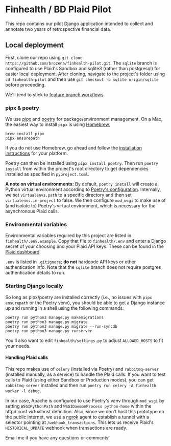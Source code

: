 # Finhealth / BD Plaid Pilot

This repo contains our pilot Django application intended to collect and annotate two years of retrospective financial data.


## Local deployment

First, clone our repo using `git clone https://github.com/brozena/finhealth-pilot.git`. The `sqlite` branch is configured to use Plaid's Sandbox and  sqlite3 (rather than postgresql) for easier local deployment. After cloning, navigate to the project's folder using `cd finhealth-pilot` and then use `git checkout -b sqlite origin/sqlite` before proceeding.

We'll tend to stick to [feature branch workflows](https://www.atlassian.com/git/tutorials/comparing-workflows/feature-branch-workflow).


### pipx & poetry

We use [pipx](https://pipx.pypa.io/stable/) and [poetry](https://python-poetry.org/) for package/environment management. On a Mac, the easiest way to install `pipx` is using [Homebrew](https://brew.sh),

```
brew install pipx
pipx ensurepath
```

If you do not use Homebrew, go ahead and follow the [installation instructions](https://pipx.pypa.io/stable/) for your platform.

Poetry can then be installed using `pipx install poetry`. Then run `poetry install` from within the project's root directory to get dependencies installed as specified in `pyproject.toml`.

**A note on virtual environments:** By default, `poetry install` will create a Python virtual environment according to [Poetry's configuration](https://python-poetry.org/docs/configuration/). Internally, we set `virtualenvs.path` to a specific directory and then set `virtualenvs.in-project` to false. We then configure `mod_wsgi` to make use of (and isolate to) Poetry's virtual environment, which is necessary for the asynchronous Plaid calls.


### Environmental variables

Environmental variables required by this project are listed in `finhealth/.env.example`. Copy that file to `finhealth/.env` and enter a Django secret of your choosing and your Plaid API keys. These can be found in the [Plaid dashboard](https://dashboard.plaid.com). 

`.env` is listed in `.gitignore`; **do not** hardcode API keys or other authentication info. Note that the `sqlite` branch does not require postgres authentication details to run.


### Starting Django locally

So long as pipx/poetry are installed correctly (i.e., no issues with `pipx ensurepath` or the Poetry venv), you should be able to get a Django instance up and running in a shell using the following commands:

```
poetry run python3 manage.py makemigrations
poetry run python3 manage.py migrate
poetry run python3 manage.py migrate --run-syncdb
poetry run python3 manage.py runserver
```

You'll also want to edit `finhealth/settings.py` to adjust `ALLOWED_HOSTS` to fit your needs.


#### Handling Plaid calls

This repo makes use of `celery` (installed via Poetry) and `rabbitmq-server` (installed manually, as a service) to handle the Plaid calls. If you want to test calls to Plaid (using either Sandbox or Production modes), you can get `rabbitmq-server` installed and then run `poetry run celery -A finhealth worker -l debug`.

In our case, Apache is configured to use Poetry's venv through `mod_wsgi` by setting `WSGIPythonPath` and `WSGIDaemonProcess python-home` within the httpd.conf virtualhost definition. Also, since we don't host this prototype on the public internet, we use a [ngrok](https://ngrok.com/) agent to establish a tunnel with a selector pointing at `/webhook_transactions`. This lets us receive Plaid's `HISTORICAL_UPDATE` webhook when transactions are ready.

Email me if you have any questions or comments!
